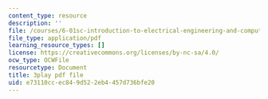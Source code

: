 ```yaml
---
content_type: resource
description: ''
file: /courses/6-01sc-introduction-to-electrical-engineering-and-computer-science-i-spring-2011/e73110ccec849d522eb4457d736bfe20_vcDBNyKvLcs.pdf
file_type: application/pdf
learning_resource_types: []
license: https://creativecommons.org/licenses/by-nc-sa/4.0/
ocw_type: OCWFile
resourcetype: Document
title: 3play pdf file
uid: e73110cc-ec84-9d52-2eb4-457d736bfe20
---
```

